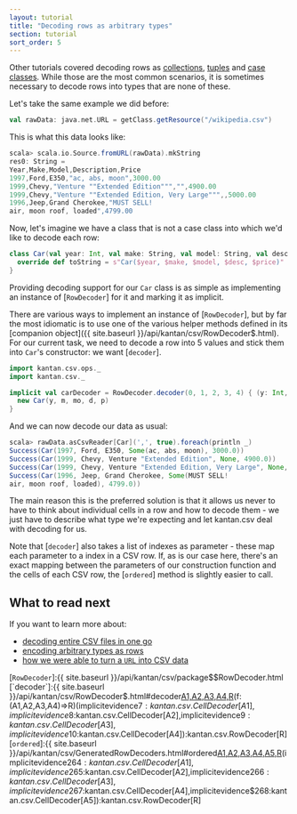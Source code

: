 ```yaml
---
layout: tutorial
title: "Decoding rows as arbitrary types"
section: tutorial
sort_order: 5
---
```

Other tutorials covered decoding rows as [collections](rows_as_collections.html), [tuples](rows_as_tuples.html)
and [case classes](rows_as_case_classes.html). While those are the most common scenarios, it is sometimes necessary
to decode rows into types that are none of these.

Let's take the same example we did before:

```scala
val rawData: java.net.URL = getClass.getResource("/wikipedia.csv")
```

This is what this data looks like:

```scala
scala> scala.io.Source.fromURL(rawData).mkString
res0: String =
Year,Make,Model,Description,Price
1997,Ford,E350,"ac, abs, moon",3000.00
1999,Chevy,"Venture ""Extended Edition""","",4900.00
1999,Chevy,"Venture ""Extended Edition, Very Large""",,5000.00
1996,Jeep,Grand Cherokee,"MUST SELL!
air, moon roof, loaded",4799.00
```

Now, let's imagine we have a class that is not a case class into which we'd like to decode each row:

```scala
class Car(val year: Int, val make: String, val model: String, val desc: Option[String], val price: Float) {
  override def toString = s"Car($year, $make, $model, $desc, $price)"
}
```

Providing decoding support for our `Car` class is as simple as implementing an instance of [`RowDecoder`] for it
and marking it as implicit.

There are various ways to implement an instance of [`RowDecoder`], but by far the most idiomatic is to use one of
the various helper methods defined in its [companion object]({{ site.baseurl }}/api/kantan/csv/RowDecoder$.html). For our
current task, we need to decode a row into 5 values and stick them into `Car`'s constructor: we want [`decoder`].

```scala
import kantan.csv.ops._
import kantan.csv._

implicit val carDecoder = RowDecoder.decoder(0, 1, 2, 3, 4) { (y: Int, m: String, mo: String, d: Option[String], p: Float) ⇒
  new Car(y, m, mo, d, p)
}
```

And we can now decode our data as usual:

```scala
scala> rawData.asCsvReader[Car](',', true).foreach(println _)
Success(Car(1997, Ford, E350, Some(ac, abs, moon), 3000.0))
Success(Car(1999, Chevy, Venture "Extended Edition", None, 4900.0))
Success(Car(1999, Chevy, Venture "Extended Edition, Very Large", None, 5000.0))
Success(Car(1996, Jeep, Grand Cherokee, Some(MUST SELL!
air, moon roof, loaded), 4799.0))
```

The main reason this is the preferred solution is that it allows us never to have to think about individual cells in a
row and how to decode them - we just have to describe what type we're expecting and let kantan.csv deal with decoding
for us.

Note that [`decoder`] also takes a list of indexes as parameter - these map each parameter to a index in a CSV row.
If, as is our case here, there's an exact mapping between the parameters of our construction function and the cells
of each CSV row, the [`ordered`] method is slightly easier to call.

## What to read next

If you want to learn more about:

* [decoding entire CSV files in one go](data_as_collection.html)
* [encoding arbitrary types as rows](arbitrary_types_as_rows.html)
* [how we were able to turn a `URL` into CSV data](csv_sources.html)

[`RowDecoder`]:{{ site.baseurl }}/api/kantan/csv/package$$RowDecoder.html
[`decoder`]:{{ site.baseurl }}/api/kantan/csv/RowDecoder$.html#decoder[A1,A2,A3,A4,R](i1:Int,i2:Int,i3:Int,i4:Int)(f:(A1,A2,A3,A4)=>R)(implicitevidence$7:kantan.csv.CellDecoder[A1],implicitevidence$8:kantan.csv.CellDecoder[A2],implicitevidence$9:kantan.csv.CellDecoder[A3],implicitevidence$10:kantan.csv.CellDecoder[A4]):kantan.csv.RowDecoder[R]
[`ordered`]:{{ site.baseurl }}/api/kantan/csv/GeneratedRowDecoders.html#ordered[A1,A2,A3,A4,A5,R](f:(A1,A2,A3,A4,A5)=>R)(implicitevidence$264:kantan.csv.CellDecoder[A1],implicitevidence$265:kantan.csv.CellDecoder[A2],implicitevidence$266:kantan.csv.CellDecoder[A3],implicitevidence$267:kantan.csv.CellDecoder[A4],implicitevidence$268:kantan.csv.CellDecoder[A5]):kantan.csv.RowDecoder[R]

